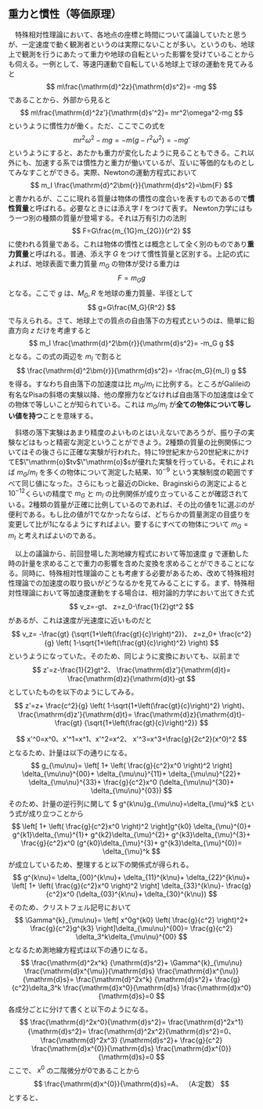 
## 重力と慣性（等価原理）

　特殊相対性理論において、各地点の座標と時間について議論していたと思うが、一定速度で動く観測者というのは実際にないことが多い。というのも、地球上で観測を行うにあたって重力や地球の自転といった影響を受けていることからも伺える。一例として、等速円運動で自転している地球上で球の運動を見てみると
$$
    m\frac{\mathrm{d}^2z}{\mathrm{d}s^2}=
    -mg
$$
であることから、外部から見ると
$$
    m\frac{\mathrm{d}^2z'}{\mathrm{d}s'^2}=
    mr^2\omega^2-mg
$$
というように慣性力が働く。ただ、ここでこの式を
$$
    mr^2\omega^2-mg=-m(g-r^2\omega^2)=-mg'
$$
というようにすると、あたかも重力が変化したように見ることもできる。これ以外にも、加速する系では慣性力と重力が働いているが、互いに等価的なものとしてみなすことができる。実際、Newtonの運動方程式において
$$
    m_I
    \frac{\mathrm{d}^2\bm{r}}{\mathrm{d}s^2}=\bm{F}
$$
と書かれるが、ここに現れる質量は物体の慣性の度合いを表すものであるので**慣性質量**と呼ばれる。必要なときには添え字 $I$ をつけて表す。 Newton力学にはもう一つ別の種類の質量が登場する。それは万有引力の法則
$$
    F=G\frac{m_{1G}m_{2G}}{r^2}
$$
に使われる質量である。これは物体の慣性とは概念として全く別のものであり**重力質量**と呼ばれる。普通、添え字 $G$ をつけて慣性質量と区別する。上記の式によれば、地球表面で重力質量 $m_G$ の物体が受ける重力は
$$
    F=m_G g
$$ 
となる。ここで $g$ は、$M_G,R$ を地球の重力質量、半径として
$$
    g=G\frac{M_G}{R^2}
$$
で与えられる。さて、地球上での質点の自由落下の方程式というのは、簡単に鉛直方向 $z$ だけを考慮すると
$$
    m_I
    \frac{\mathrm{d}^2\bm{r}}{\mathrm{d}s^2}=
    -m_G g
$$
となる。この式の両辺を $m_I$ で割ると
$$
    \frac{\mathrm{d}^2\bm{r}}{\mathrm{d}s^2}=
    -\frac{m_G}{m_I} g
$$
を得る。すなわち自由落下の加速度は比 $m_G/m_I$ に比例する。ところがGalileiの有名なPisaの斜塔の実験以降、他の摩擦力などなければ自由落下の加速度は全ての物体で等しいことが知られている。これは $m_G/m_I$ が**全ての物体について等しい値を持つ**ことを意味する。

　斜塔の落下実験はあまり精度のよいものとはいえないであろうが、振り子の実験などはもっと精密な測定ということができよう。2種類の質量の比例関係についてはその後さらに正確な実験が行われた。特に19世紀末から20世紀末にかけてE$\"\mathrm{o}$tv$\"\mathrm{o}$sが優れた実験を行っている。それによれば $m_G/m_I$ を多くの物体について測定した結果、$10^{-9}$ という実験制度の範囲ですべて同じ値になった。さらにもっと最近のDicke、Braginskiらの測定によると$10^{-12}$くらいの精度で $m_G$ と $m_I$ の比例関係が成り立っていることが確認されている。2種類の質量が正確に比例しているのであれば、その比の値を1に選ぶのが便利である。もし比の値が1でなかったならば、どちらかの質量測定の目盛りを変更して比が1になるようにすればよい。要するにすべての物体について $m_G=m_I$ と考えればよいのである。

　以上の議論から、前回登場した測地線方程式において等加速度 $g$ で運動した時の計量を求めることで重力の影響を含めた変換を求めることができることになる。同時に、特殊相対性理論のことも考慮する必要があるため、改めて特殊相対性理論での加速度の取り扱いがどうなるかを見てみることにする。まず、特殊相対性理論において等加速度運動をする場合は、相対論的力学において出てきた式
$$
    v_z=-gt、
    z=z_0-\frac{1}{2}gt^2
$$
があるが、これは速度が光速度に近いものだと
$$
    v_z=
    -\frac{gt}
    {\sqrt{1+\left(\frac{gt}{c}\right)^2}}、
    z=z_0+
    \frac{c^2}{g}
    \left(
    1-\sqrt{1+\left(\frac{gt}{c}\right)^2}
    \right)
$$
というようになっていた。そのため、同じように変換においても、以前まで
$$
    z'=z-\frac{1}{2}gt^2、
    \frac{\mathrm{d}z'}{\mathrm{d}t}=
    \frac{\mathrm{d}z}{\mathrm{d}t}-gt
$$
としていたものを以下のようにしてみる。
$$
    z'=z+
    \frac{c^2}{g}
    \left(
    1-\sqrt{1+\left(\frac{gt}{c}\right)^2}
    \right)、
    \frac{\mathrm{d}z'}{\mathrm{d}t}=
    \frac{\mathrm{d}z}{\mathrm{d}t}-
    \frac{gt}
    {\sqrt{1+\left(\frac{gt}{c}\right)^2}}
$$










$$
    x'^0=x^0、x'^1=x^1、x'^2=x^2、
    x'^3=x^3+\frac{g}{2c^2}(x^0)^2
$$
となるため、計量は以下の通りになる。
$$
    g_{\mu\nu}=
    \left[
        1+
        \left(
            \frac{g}{c^2}x^0
        \right)^2
    \right]
    \delta_{\mu\nu}^{00}+
    \delta_{\mu\nu}^{11}+
    \delta_{\mu\nu}^{22}+
    \delta_{\mu\nu}^{33}+
    \frac{g}{c^2}x^0
    (\delta_{\mu\nu}^{30}+
    \delta_{\mu\nu}^{03})
$$
そのため、計量の逆行列に関して $ g^{k\nu}g_{\mu\nu}=\delta_{\mu}^k$ という式が成り立つことから
$$
    \left[
        1+
        \left(
            \frac{g}{c^2}x^0
        \right)^2
    \right]g^{k0}
    \delta_{\mu}^{0}+
    g^{k1}\delta_{\mu}^{1}+
    g^{k2}\delta_{\mu}^{2}+
    g^{k3}\delta_{\mu}^{3}+
    \frac{g}{c^2}x^0
    (g^{k0}\delta_{\mu}^{3}+
    g^{k3}\delta_{\mu}^{0})=
    \delta_{\mu}^k
$$
が成立しているため、整理すると以下の関係式が得られる。
$$
    g^{k\nu}=
    \delta_{00}^{k\nu}+
    \delta_{11}^{k\nu}+
    \delta_{22}^{k\nu}+
    \left[
        1+
        \left(
            \frac{g}{c^2}x^0
        \right)^2
    \right]
    \delta_{33}^{k\nu}-
    \frac{g}{c^2}x^0
    (\delta_{03}^{k\nu}+
    \delta_{30}^{k\nu})
$$
そのため、クリストフェル記号において
$$
    \Gamma^{k}_{\mu\nu}=
    \left[
    x^0g^{k0}
    \left(
        \frac{g}{c^2}
    \right)^2+
    \frac{g}{c^2}g^{k3}
    \right]\delta_{\mu\nu}^{00}=
    \frac{g}{c^2}
    \delta_3^k\delta_{\mu\nu}^{00}
$$
となるため測地線方程式は以下の通りになる。
$$
    \frac{\mathrm{d}^2x^k}
    {\mathrm{d}s^2}+
    \Gamma^{k}_{\mu\nu}
    \frac{\mathrm{d}x^{\mu}}{\mathrm{d}s}
    \frac{\mathrm{d}x^{\nu}}{\mathrm{d}s}=
    \frac{\mathrm{d}^2x^k}
    {\mathrm{d}s^2}+
    \frac{g}{c^2}\delta_3^k
    \frac{\mathrm{d}x^0}{\mathrm{d}s}
    \frac{\mathrm{d}x^0}{\mathrm{d}s}=0
$$
各成分ごとに分けて書くと以下のようになる。
$$
    \frac{\mathrm{d}^2x^0}{\mathrm{d}s^2}=
    \frac{\mathrm{d}^2x^1}{\mathrm{d}s^2}=
    \frac{\mathrm{d}^2x^2}{\mathrm{d}s^2}=0、
    \frac{\mathrm{d}^2x^3}
    {\mathrm{d}s^2}+
    \frac{g}{c^2}
    \frac{\mathrm{d}x^{0}}{\mathrm{d}s}
    \frac{\mathrm{d}x^{0}}{\mathrm{d}s}=0
$$
ここで、 $x^0$ の二階微分が0であることから
$$
    \frac{\mathrm{d}x^{0}}{\mathrm{d}s}=A、
    （A:定数）
$$
とすると、